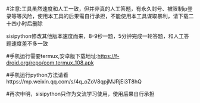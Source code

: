 #注意:工具虽然速度和人工一致，但并非真的人工答题，有永久封号、被限制ip登录等等风险，使用本工具的后果需自行承担，不能使用本工具谋取暴利，请下载二十四小时后删除


sisipython修改其他版本速度而来，8-9秒一题，5分钟完成一轮答题，和人工答题速度差不多一致


#手机运行需要termux,安卓版下载地址:https://f-droid.org/repo/com.termux_108.apk


#手机运行python方法请看https://mp.weixin.qq.com/s/4q_oZoV8qpjMJRjEi3T8hQ


#再次申明，sisipython只作为交流学习使用，使用后果自行承担
